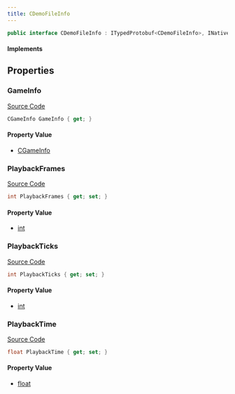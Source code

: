 ```yaml
---
title: CDemoFileInfo
---
```


```csharp
public interface CDemoFileInfo : ITypedProtobuf<CDemoFileInfo>, INativeHandle
```

#### Implements

## Properties

### GameInfo

[Source Code](https://github.com/swiftly-solution/swiftlys2/blob/beta/managed/src/SwiftlyS2.Generated/Protobufs/Interfaces/CDemoFileInfo.cs#L22)

```csharp
CGameInfo GameInfo { get; }
```

#### Property Value

- [CGameInfo](/docs/api/shared/protobufdefinitions/cgameinfo)

### PlaybackFrames

[Source Code](https://github.com/swiftly-solution/swiftlys2/blob/beta/managed/src/SwiftlyS2.Generated/Protobufs/Interfaces/CDemoFileInfo.cs#L19)

```csharp
int PlaybackFrames { get; set; }
```

#### Property Value

- [int](https://learn.microsoft.com/dotnet/api/system.int32)

### PlaybackTicks

[Source Code](https://github.com/swiftly-solution/swiftlys2/blob/beta/managed/src/SwiftlyS2.Generated/Protobufs/Interfaces/CDemoFileInfo.cs#L16)

```csharp
int PlaybackTicks { get; set; }
```

#### Property Value

- [int](https://learn.microsoft.com/dotnet/api/system.int32)

### PlaybackTime

[Source Code](https://github.com/swiftly-solution/swiftlys2/blob/beta/managed/src/SwiftlyS2.Generated/Protobufs/Interfaces/CDemoFileInfo.cs#L13)

```csharp
float PlaybackTime { get; set; }
```

#### Property Value

- [float](https://learn.microsoft.com/dotnet/api/system.single)

